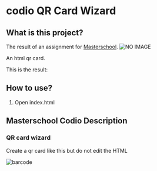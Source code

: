 # codio QR Card Wizard

## What is this project?

The result of an assignment for [Masterschool](https://learn.masterschool.com/). ![NO IMAGE](https://img.shields.io/badge/QR%20Card%20Wizard-100-4574E0)

An html qr card.

This is the result:

## How to use?

1. Open index.html

## Masterschool Codio Description

### QR card wizard

Create a qr card like this but do not edit the HTML

![barcode](https://apollo-media.codio.com/media%2F1%2Fb2485130e76db8387ce78f9a6b95b709-46fff3130b0289ce.webp)